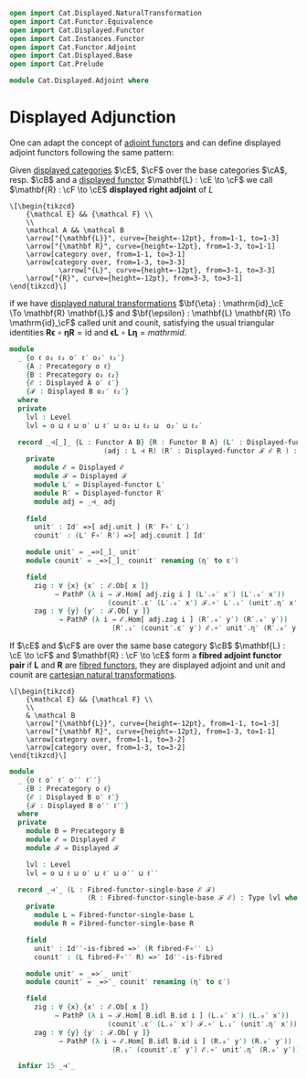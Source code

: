 ```agda
open import Cat.Displayed.NaturalTransformation
open import Cat.Functor.Equivalence
open import Cat.Displayed.Functor
open import Cat.Instances.Functor
open import Cat.Functor.Adjoint
open import Cat.Displayed.Base
open import Cat.Prelude

module Cat.Displayed.Adjoint where
```

# Displayed Adjunction

One can adapt the concept of [adjoint functors][adj] and can define
displayed adjoint functors following the same pattern:

[adj]: Cat.Functor.Adjoint.html

Given [displayed categories][disc] $\cE$, $\cF$ over the base
categories $\cA$, resp. $\cB$ and a [displayed functor][disf] $\mathbf{L} : \cE \to \cF$
we call $\mathbf{R} : \cF \to \cE$ **displayed right adjoint** of $L$

[disc]: Cat.Displayed.Base.html

~~~{.quiver}
\[\begin{tikzcd}
	{\mathcal E} && {\mathcal F} \\
	\\
	\mathcal A && \mathcal B
	\arrow["{\mathbf{L}}", curve={height=-12pt}, from=1-1, to=1-3]
	\arrow["{\mathbf R}", curve={height=-12pt}, from=1-3, to=1-1]
	\arrow[category over, from=1-1, to=3-1]
	\arrow[category over, from=1-3, to=3-3]
        	\arrow["{L}", curve={height=-12pt}, from=3-1, to=3-3]
	\arrow["{R}", curve={height=-12pt}, from=3-3, to=3-1]
\end{tikzcd}\]
~~~

if we have [displayed natural transformations][disnat]
$\bf{\eta} : \mathrm{id}_\cE \To \mathbf{R} \mathbf{L}$ and
$\bf{\epsilon} : \mathbf{L} \mathbf{R} \To \mathrm{id}_\cF$ 
called unit and counit, satisfying the usual triangular identities
$\mathbf{R} \mathbf{\epsilon} \circ \mathbf{\eta} \mathbf{R} = \mathrm{id}$
and $\mathbf{\epsilon} \mathbf{L} \circ \mathbf{L} \mathbf{\eta} = mathrm{id}$.

```agda
module
  _ {o ℓ o₂ ℓ₂ o′ ℓ′ o₂′ ℓ₂′}
    {A : Precategory o ℓ}
    {B : Precategory o₂ ℓ₂}
    {ℰ : Displayed A o′ ℓ′}
    {ℱ : Displayed B o₂′ ℓ₂′}
  where
  private
    lvl : Level
    lvl = o ⊔ ℓ ⊔ o′ ⊔ ℓ′ ⊔ o₂ ⊔ ℓ₂ ⊔  o₂′ ⊔ ℓ₂′

  record _⊣[_]_ {L : Functor A B} {R : Functor B A} (L′ : Displayed-functor ℰ ℱ L)
                       (adj : L ⊣ R) (R′ : Displayed-functor ℱ ℰ R ) : Type lvl where
    private
      module ℰ = Displayed ℰ
      module ℱ = Displayed ℱ
      module L′ = Displayed-functor L′
      module R′ = Displayed-functor R′
      module adj = _⊣_ adj
      
    field
      unit′ : Id′ =>[ adj.unit ] (R′ F∘′ L′)
      counit′ : (L′ F∘′ R′) =>[ adj.counit ] Id′

    module unit′ = _=>[_]_ unit′
    module counit′ = _=>[_]_ counit′ renaming (η′ to ε′)

    field
      zig : ∀ {x} {x′ : ℰ.Ob[ x ]}
           → PathP (λ i → ℱ.Hom[ adj.zig i ] (L′.₀′ x′) (L′.₀′ x′))
                        (counit′.ε′ (L′.₀′ x′) ℱ.∘′ L′.₁′ (unit′.η′ x′)) ℱ.id′
      zag : ∀ {y} {y′ : ℱ.Ob[ y ]}
            → PathP (λ i → ℰ.Hom[ adj.zag i ] (R′.₀′ y′) (R′.₀′ y′))
                         (R′.₁′ (counit′.ε′ y′) ℰ.∘′ unit′.η′ (R′.₀′ y′)) ℰ.id′
```

If $\cE$ and $\cF$ are over the same base category $\cB$
$\mathbf{L} : \cE \to \cF$ and $\mathbf{R} : \cF \to \cE$
form a **fibred adjoint functor pair** if $\mathbf{L}$ and
$\mathbf{R}$ are [fibred functors][disf], they are displayed adjoint
and unit and counit are [cartesian natural transformations][disnat].

[disf]: Cat.Displayed.Functor.html
[disnat]: Cat.Displayed.NaturalTransformation.html

~~~{.quiver}
\[\begin{tikzcd}
	{\mathcal E} && {\mathcal F} \\
	\\
	& \mathcal B
	\arrow["{\mathbf{L}}", curve={height=-12pt}, from=1-1, to=1-3]
	\arrow["{\mathbf R}", curve={height=-12pt}, from=1-3, to=1-1]
	\arrow[category over, from=1-1, to=3-2]
	\arrow[category over, from=1-3, to=3-2]
\end{tikzcd}\]
~~~

```agda
module
  _ {o ℓ o′ ℓ′ o′′ ℓ′′}
    {B : Precategory o ℓ}
    {ℰ : Displayed B o′ ℓ′}
    {ℱ : Displayed B o′′ ℓ′′}
  where
  private
    module B = Precategory B
    module ℰ = Displayed ℰ
    module ℱ = Displayed ℱ

    lvl : Level
    lvl = o ⊔ ℓ ⊔ o′ ⊔ ℓ′ ⊔ o′′ ⊔ ℓ′′

  record _⊣′_ (L : Fibred-functor-single-base ℰ ℱ)
                   (R : Fibred-functor-single-base ℱ ℰ) : Type lvl where
    private
      module L = Fibred-functor-single-base L
      module R = Fibred-functor-single-base R

    field
      unit′ : Id′′-is-fibred =>′ (R fibred-F∘′′ L)
      counit′ : (L fibred-F∘′′ R) =>′ Id′′-is-fibred

    module unit′ = _=>′_ unit′
    module counit′ = _=>′_ counit′ renaming (η′ to ε′)

    field
      zig : ∀ {x} {x′ : ℰ.Ob[ x ]}
           → PathP (λ i → ℱ.Hom[ B.idl B.id i ] (L.₀′ x′) (L.₀′ x′))
                        (counit′.ε′ (L.₀′ x′) ℱ.∘′ L.₁′ (unit′.η′ x′)) ℱ.id′
      zag : ∀ {y} {y′ : ℱ.Ob[ y ]}
            → PathP (λ i → ℰ.Hom[ B.idl B.id i ] (R.₀′ y′) (R.₀′ y′))
                         (R.₁′ (counit′.ε′ y′) ℰ.∘′ unit′.η′ (R.₀′ y′)) ℰ.id′

  infixr 15 _⊣′_
```
